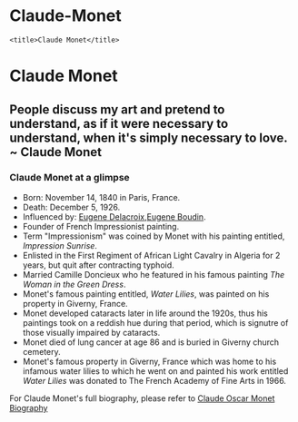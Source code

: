 # Claude-Monet
<!DOCTYPE html>
<html>
  <head>
 
<link rel="stylesheet" href="base.css">

    <title>Claude Monet</title>
  </head>
  <body>
  <h1>Claude Monet</h1>
  <h2>People discuss my art and pretend to understand, as if it were necessary to understand, when it's simply necessary to love. ~ Claude Monet</h2>
  <p> 
  
  
  </p>
  <div>
  <h3>Claude Monet at a glimpse</h3>
  <ul>
  <li>Born: November 14, 1840 in Paris, France.</li>
  <li>Death: December 5, 1926.</li>
  <li>Influenced by: <a href="https://en.wikipedia.org/wiki/Gustave_Courbet>Gustave Courbet</a>,<a href="https://en.wikipedia.org/wiki/Claude_Monet">Eugene Delacroix</a>,<a href="https://en.wikipedia.org/wiki/Claude_Monet">Eugene Boudin</a>.</li>
  <li>Founder of French Impressionist painting.</li>
  <li>Term "Impressionism" was coined by Monet with his painting entitled, <i>Impression Sunrise</i>.</li>
  <li>Enlisted in the First Regiment of African Light Cavalry in Algeria for 2 years, but quit after contracting typhoid.</li>
  <li>Married Camille Doncieux who he featured in his famous painting <i>The Woman in the Green Dress</i>.</li>
  <li>Monet's famous painting entitled, <i>Water Lilies</i>, was painted on his property in Giverny, France.</li>
  <li>Monet developed cataracts later in life around the 1920s, thus his paintings took on a reddish hue during that period, which is signutre of those visually impaired by cataracts.</li>
  <li>Monet died of lung cancer at age 86 and is buried in Giverny church cemetery.</li>
  <li>Monet's famous property in Giverny, France which was home to his infamous water lilies to which he went on and painted his work entitled <i>Water Lilies</i> was donated to The French Academy of Fine Arts in 1966.</li>
  </ul>
  <p>For Claude Monet's full biography, please refer to <a href="http://www.claudemonetgallery.org/biography.html">Claude Oscar Monet Biography</a></p>
  </div>
  
  
  
  
  </body>

</html>
